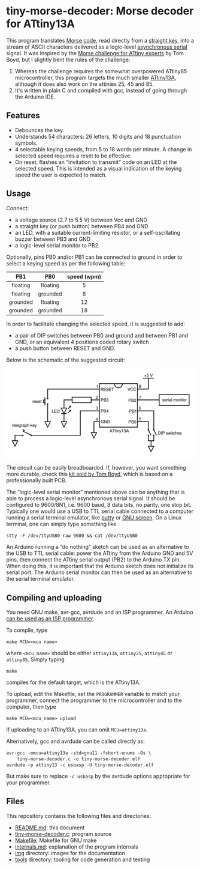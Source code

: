 # tiny-morse-decoder: Morse decoder for ATtiny13A

This program translates [Morse code][], read directly from a [straight
key][], into a stream of ASCII characters delivered as a logic-level
[asynchronous serial][] signal. It was inspired by the [Morse challenge
for ATtiny experts][challenge] by Tom Boyd, but I slightly bent the
rules of the challenge:

1. Whereas the challenge requires the somewhat overpowered ATtiny85
   microcontroller, this program targets the much smaller [ATtiny13A][],
   although it does also work on the attinies 25, 45 and 85.
2. It's written in plain C and compiled with gcc, instead of going
   through the Arduino IDE.

[Morse code]: https://en.wikipedia.org/wiki/Morse_code
[straight key]: https://en.wikipedia.org/wiki/Telegraph_key
[asynchronous serial]: https://en.wikipedia.org/wiki/Asynchronous_serial_communication
[challenge]: http://sheepdogguides.com/arduino/aht8d-ATtiny%20Morse%20chall.htm
[ATtiny13A]: https://www.microchip.com/wwwproducts/en/ATtiny13A

## Features

* Debounces the key.
* Understands 54 characters: 26 letters, 10 digits and 18 punctuation
  symbols.
* 4 selectable keying speeds, from 5 to 18 words per minute. A change in
  selected speed requires a reset to be effective.
* On reset, flashes an “invitation to transmit” code on an LED at the
  selected speed. This is intended as a visual indication of the keying
  speed the user is expected to match.

## Usage

Connect:

* a voltage source (2.7 to 5.5 V) between Vcc and GND
* a straight key (or push button) between PB4 and GND
* an LED, with a suitable current-limiting resistor, or a
  self-oscillating buzzer between PB3 and GND
* a logic-level serial monitor to PB2.

Optionally, pins PB0 and/or PB1 can be connected to ground in order to
select a keying speed as per the following table:

|   PB1    |   PB0    | speed (wpm) |
|:--------:|:--------:|:-----------:|
| floating | floating |     5       |
| floating | grounded |     8       |
| grounded | floating |    12       |
| grounded | grounded |    18       |

In order to facilitate changing the selected speed, it is suggested to
add:

* a pair of DIP switches between PB0 and ground and between PB1 and GND,
  or an equivalent 4 positions coded rotary switch
* a push button between RESET and GND.

Below is the schematic of the suggested circuit:

![](img/schematic.svg)

The circuit can be easily breadboarded. If, however, you want something
more durable, check this [kit sold by Tom Boyd][kit], which is based on
a professionally built PCB.

The “logic-level serial monitor” mentioned above can be anything that is
able to process a logic-level asynchronous serial signal. It should be
configured to 9600/8N1, i.e. 9600&nbsp;baud, 8&nbsp;data bits, no
parity, one stop bit. Typically one would use a USB to TTL serial cable
connected to a computer running a serial terminal emulator, like
[putty][] or [GNU screen][]. On a Linux terminal, one can simply type
something like

```text
stty -F /dev/ttyUSB0 raw 9600 && cat /dev/ttyUSB0
```

An Arduino running a “do nothing” sketch can be used as an alternative
to the USB to TTL serial cable: power the ATtiny from the Arduino GND
and 5V pins, then connect the ATtiny serial output (PB2) to the Arduino
TX pin. When doing this, it is important that the Arduino sketch does
not initialize its serial port. The Arduino serial monitor can then be
used as an alternative to the serial terminal emulator.

[kit]: http://sheepdogguides.com/elec/pcb/PCB271-ATtiny%20Morse%20brd1.htm
[putty]: https://www.chiark.greenend.org.uk/~sgtatham/putty/
[GNU screen]: https://www.gnu.org/software/screen/

## Compiling and uploading

You need GNU make, avr-gcc, avrdude and an ISP programmer. An Arduino
[can be used as an ISP programmer][arduino-isp].

To compile, type

```text
make MCU=<mcu name>
```

where `<mcu_name>` should be either `attiny13a`, `attiny25`, `attiny45`
or `attiny85`. Simply typing

```text
make
```

compiles for the default target, which is the ATtiny13A.

To upload, edit the Makefile, set the `PROGRAMMER` variable to match
your programmer, connect the programmer to the microcontroller and to
the computer, then type

```text
make MCU=<mcu_name> upload
```

If uploading to an ATtiny13A, you can omit `MCU=attiny13a`.

Alternatively, gcc and avrdude can be called directly as:

```text
avr-gcc -mmcu=attiny13a -std=gnu11 -fshort-enums -Os \
    tiny-morse-decoder.c -o tiny-morse-decoder.elf
avrdude -p attiny13 -c usbasp -U tiny-morse-decoder.elf
```

But make sure to replace `-c usbasp` by the avrdude options appropriate
for your programmer.

[arduino-isp]: https://www.arduino.cc/en/Tutorial/ArduinoISP

## Files

This repository contains the following files and directories:

* [README.md](README.md): this document
* [tiny-morse-decoder.c](tiny-morse-decoder.c): program source
* [Makefile](Makefile): Makefile for GNU make
* [internals.md](internals.md): explanation of the program internals
* [img](img/) directory: images for the documentation
* [tools](tools/) directory: tooling for code generation and testing

